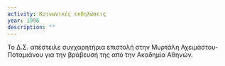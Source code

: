 ```yaml
---
activity: Κοινωνικές εκδηλώσεις
year: 1996
description: ""
---
```


Το Δ.Σ. απέστειλε συγχαρητήρια επιστολή στην Μυρτάλη Αχειμάστου-Ποταμιάνου για την βράβευσή της από την Ακαδημία Αθηνών.

